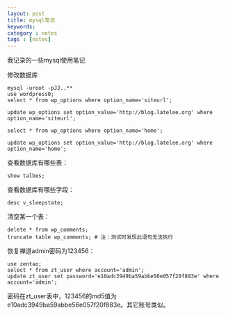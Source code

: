 ```yaml
---
layout: post
title: mysql笔记
keywords: 
category : notes
tags : [notes]
---
```

我记录的一些mysql使用笔记
<!-- more -->
修改数据库  
```
mysql -uroot -pJJ..**
use wordpress0;
select * from wp_options where option_name='siteurl';

update wp_options set option_value='http://blog.latelee.org' where option_name='siteurl';

select * from wp_options where option_name='home';

update wp_options set option_value='http://blog.latelee.org' where option_name='home';

```

查看数据库有哪些表：
```
show talbes;
```

查看数据库有哪些字段：
```
desc v_sleepstate;
```

清空某一个表：
```
delete * from wp_comments;
truncate table wp_comments; # 注：测试时发现此语句无法执行
```

恢复禅道admin密码为123456：
```
use zentao;
select * from zt_user where account='admin';
update zt_user set password='e10adc3949ba59abbe56e057f20f883e' where account='admin';
```
密码在zt_user表中，123456的md5值为e10adc3949ba59abbe56e057f20f883e。其它账号类似。